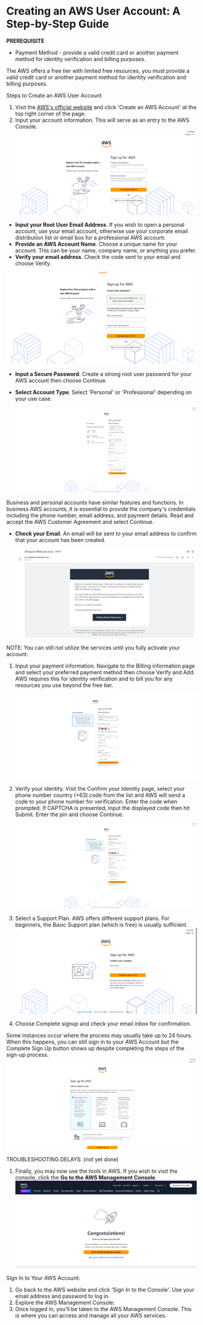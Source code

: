 # Creating an AWS User Account: A Step-by-Step Guide


**PREREQUISITE**

- Payment Method - provide a valid credit card or another payment method for identity verification and billing purposes. 

The AWS offers a free tier with limited free resources, you must provide a valid credit card or another payment method for identity verification and billing purposes.

Steps to Create an AWS User Account

1. Visit the [AWS's official website](https://aws.amazon.com) and click 'Create an AWS Account' at the top right corner of the page.
1. Input your account information. This will serve as an entry to the AWS Console. ![](001.png)
- **Input your Root User Email Address**. If you wish to open a personal account, use your email account, otherwise use your corporate email distribution list or email box for a professional AWS account.
- **Provide an AWS Account Name**. Choose a unique name for your account. This can be your name, company name, or anything you prefer. 
- **Verify your email address**. Check the code sent to your email and choose Verify.

![](002.png)

- **Input a Secure Password**. Create a strong root user password for your AWS account then choose Continue.
- **Select Account Type**. Select 'Personal' or 'Professional' depending on your use case. 

  ![](003.png)

Business and personal accounts have similar features and functions. In business AWS accounts, it is essential to provide the company's credentials including the phone number, email address, and payment details. Read and accept the AWS Customer Agreement and select Continue. 

- **Check your Email**. An email will be sent to your email address to confirm that your account has been created.

  ![](004.png)

NOTE: You can still not utilize the services until you fully activate your account. 


1. Input your payment information. Navigate to the Billing information page and select your preferred payment method then choose Verify and Add.   AWS requires this for identity verification and to bill you for any resources you use beyond the free tier.

   ![](005.png)

1. Verify your identity. Visit the Confirm your Identity page, select your phone number country (+63) code from the list and AWS will send a code to your phone number for verification. Enter the code when prompted. If CAPTCHA is presented, input the displayed code then hit Submit. Enter the pin and choose Continue. 

   ![](006.png)

1. Select a Support Plan. AWS offers different support plans. For beginners, the Basic Support plan (which is free) is usually sufficient. ![](007.png)
1. Choose Complete signup and check your email inbox for confirmation. 

Some instances occur where the process may usually take up to 24 hours. When this happens, you can still sign in to your AWS Account but the Complete Sign Up button shows up despite completing the steps of the sign-up process. ![](008.png)

TROUBLESHOOTING DELAYS: (not yet done)

1. Finally, you may now use the tools in AWS. If you wish to visit the console, click the **Go to the AWS Management Console**.
   ![](009.png)

Sign In to Your AWS Account:

1. Go back to the AWS website and click 'Sign In to the Console'. Use your email address and password to log in.
1. Explore the AWS Management Console:
1. Once logged in, you'll be taken to the AWS Management Console. This is where you can access and manage all your AWS services.


